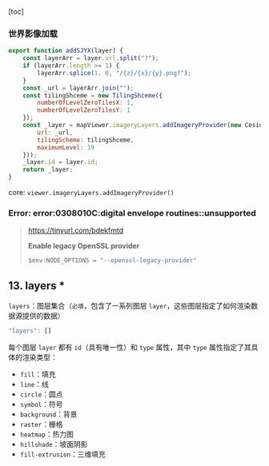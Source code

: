[toc]

### 世界影像加载

```js
export function addSJYX(layer) {
    const layerArr = layer.url.split("?");
    if (layerArr.length >= 1) {
        layerArr.splice(1, 0, "/{z}/{x}/{y}.png?");
    }
    const _url = layerArr.join("");
    const tilingShceme = new TilingShceme({
        numberOfLevelZeroTilesX: 1,
        numberOfLevelZeroTilesY: 1
    });
    const _layer = mapViewer.imageryLayers.addImageryProvider(new Cesium.UrlTemplateImageryProvider({
        url: _url,
        tilingScheme: tilingShceme,
        maximumLevel: 19
    }));
    _layer.id = layer.id;
    return _layer;
}
```

core: `viewer.imageryLayers.addImageryProvider()`



### Error: error:0308010C:digital envelope routines::unsupported

> https://tinyurl.com/bdekfmtd
>
> **Enable legacy OpenSSL provider**
>
> ```js
> $env:NODE_OPTIONS = "--openssl-legacy-provider"
> ```





## 13. layers *

`layers`：图层集合（`必填`，包含了一系列图层 `layer`，这些图层指定了如何渲染数据源提供的数据）

```js
"layers": []
```

每个图层 `layer` 都有 `id`（具有唯一性）和 `type` 属性，其中 `type` 属性指定了其具体的渲染类型：

- `fill`：填充
- `line`：线
- `circle`：圆点
- `symbol`：符号
- `background`：背景
- `raster`：栅格
- `heatmap`：热力图
- `hillshade`：坡面阴影
- `fill-extrusion`：三维填充